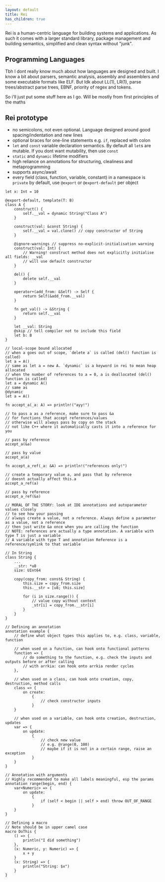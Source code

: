 ```yaml
---
layout: default
title: Rei
has_children: true
---
```


Rei is a human-centric language for building systems and applications. As such it comes with a larger standard library, package management and building semantics, simplified and clean syntax without "junk".

## Programming Languages

Tbh I dont really know much about how languages are designed and built. I know a bit about parsers, semantic analysis, assembly and assemblers and some executable formats like ELF. But Idk about LL(1), LR(1), parse trees/abstract parse trees, EBNF, priority of regex and tokens.

So i'll just put some stuff here as I go. Will be mostly from first principles of the maths

## Rei prototype

- no semicolons, not even optional. Language designed around good spacing/indentation and new lines
- optional braces for one-line statements e.g. `if`, replaced with colon
- `let` and `const` variable declaration semantics. By default all `let`s are mutable. If you dont want mutability, then use `const`
- `static` and `dynamic` lifetime modifiers
- high reliance on annotations for structuring, clealiness and metaprogramming
- supports async/await
- every field (class, function, variable, constant) in a namespace is `private` by default, use `@export` or `@export-default` per object

```
let x: Int = 10

@export-default, template(T: B)
class A {
    construct() {
        self.__val = dynamic String("Class A")
    }

    construct(val: &const String) {
        self.__val = val.clone() // copy constructor of String
    }

    @ignore-warnings // suppress no-explicit-initialisation warning
    construct(val: Int) {
        // Warning! construct method does not explicitly initialise all fields: __val
        // will use default constructor
    }

    del() {
        delete self.__val
    }

    operator+(add_from: &Self) -> Self {
        return Self(&add_from.__val)
    }

    fn get_val() -> &String {
        return self.__val
    }

    let __val: String
    @skip // tell compiler not to include this field
    let b: B
}

// local-scope bound allocated
// when a goes out of scope, `delete a` is called (del() function is called)
let a = A()
// same as let a = new A. `dynamic` is a keyword in rei to mean heap allocated
// when the number of references to a = 0, a is deallocated (del() function is called)
let a = dynamic A()
// same as
@dynamic
let a = A()

fn accept_a(_a: A) => println!("ayy!") 

// to pass a as a reference, make sure to pass &a
// for functions that accept references/values
// otherwise will always pass by copy on the stack
// not like C++ where it automatically casts it into a reference for you

// pass by reference
accept_a(&a)

// pass by value
accept_a(a)

fn accept_a_ref(_a: &A) => println!("references only!")

// create a temporary value a, and pass that by reference
// doesnt actually affect this.a
accept_a_ref(a)

// pass by reference
accept_a_ref(&a)

// MORAL OF THE STORY: look at IDE annotations and autoparameter values closely
// to see how your passing
// always create a value, not a reference. Always define a parameter as a value, not a reference
// then just write &a once when you are calling the function
// NOTE: references are actually a type annotation. A variable with type T is just a variable
// A variable with type T and annotation Reference is a reference/symlink to that variable

// In String
class String {
    ...
    __str: *u8
    size: UInt64

    copy(copy_from: const& String) {
        this.size = copy_from.size
        this.__str = [u8; this.size]

        for (i in size.range()) {
            // value copy without context
            _str[i] = copy_from.__str[i]
        }
    }
}

// Defining an annotation
annotation example {
    // define what object types this applies to, e.g. class, variable, function

    // when used on a function, can hook onto functional patterns
    function => {
        // do something to the function, e.g. check the inputs and outputs before or after calling
        // with arrkia: can hook onto arrkia render cycles
    },

    // when used on a class, can hook onto creation, copy, destruction, method calls
    class => {
        on create:
            {
                // check constructor inputs
            }
    }

    // when used on a variable, can hook onto creation, destruction, updates
    var => {
        on update:
            {
                // check new value
                // e.g. @range(0, 100)
                // maybe if it is not in a certain range, raise an exception
            }
    }
}

// Annotation with arguments
// Highly recommended to make all labels meaningful, esp the params
annotation range(begin, end) {
    var<Numeric> => {
        on update:
            {
                if (self < begin || self > end) throw OUT_OF_RANGE
            }
    }
}

// Defining a macro
// Note should be in upper camel case
macro DoThis {
    () => {
        println("I did something")
    },
    (x: Numeric, y: Numeric) => {
        x + y
    }
    (x: String) => {
        println("String: $x")
    }
}
```
